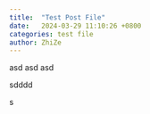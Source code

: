 ```yaml
---
title:  "Test Post File"
date:   2024-03-29 11:10:26 +0800
categories: test file
author: ZhiZe
---
```

asd
asd
asd



sdddd


s